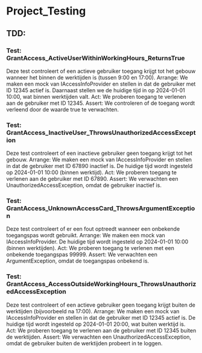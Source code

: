 # Project_Testing

## TDD: 
### Test: GrantAccess_ActiveUserWithinWorkingHours_ReturnsTrue

Deze test controleert of een actieve gebruiker toegang krijgt tot het gebouw wanneer het binnen de werktijden is (tussen 9:00 en 17:00).
Arrange: We maken een mock van IAccessInfoProvider en stellen in dat de gebruiker met ID 12345 actief is. Daarnaast stellen we de huidige tijd in op 2024-01-01 10:00, wat binnen werktijden valt.
Act: We proberen toegang te verlenen aan de gebruiker met ID 12345.
Assert: We controleren of de toegang wordt verleend door de waarde true te verwachten.


### Test: GrantAccess_InactiveUser_ThrowsUnauthorizedAccessException

Deze test controleert of een inactieve gebruiker geen toegang krijgt tot het gebouw.
Arrange: We maken een mock van IAccessInfoProvider en stellen in dat de gebruiker met ID 67890 inactief is. De huidige tijd wordt ingesteld op 2024-01-01 10:00 (binnen werktijd).
Act: We proberen toegang te verlenen aan de gebruiker met ID 67890.
Assert: We verwachten een UnauthorizedAccessException, omdat de gebruiker inactief is.


### Test: GrantAccess_UnknownAccessCard_ThrowsArgumentException

Deze test controleert of er een fout optreedt wanneer een onbekende toegangspas wordt gebruikt.
Arrange: We maken een mock van IAccessInfoProvider. De huidige tijd wordt ingesteld op 2024-01-01 10:00 (binnen werktijden).
Act: We proberen toegang te verlenen met een onbekende toegangspas 99999.
Assert: We verwachten een ArgumentException, omdat de toegangspas onbekend is.


### Test: GrantAccess_AccessOutsideWorkingHours_ThrowsUnauthorizedAccessException

Deze test controleert of een actieve gebruiker geen toegang krijgt buiten de werktijden (bijvoorbeeld na 17:00).
Arrange: We maken een mock van IAccessInfoProvider en stellen in dat de gebruiker met ID 12345 actief is. De huidige tijd wordt ingesteld op 2024-01-01 20:00, wat buiten werktijd is.
Act: We proberen toegang te verlenen aan de gebruiker met ID 12345 buiten de werktijden.
Assert: We verwachten een UnauthorizedAccessException, omdat de gebruiker buiten de werktijden probeert in te loggen.

